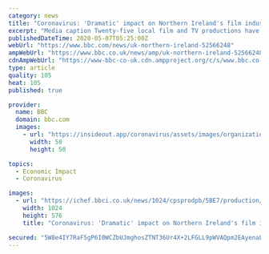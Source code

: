 ```yaml
---
category: news
title: "Coronavirus: 'Dramatic' impact on Northern Ireland's film industry"
excerpt: "Media caption Twenty-five local film and TV productions have been halted due to the coronavirus pandemic. Some local companies will not survive as a result, according to the head of the industry body Northern Ireland Screen."
publishedDateTime: 2020-05-07T05:25:00Z
webUrl: "https://www.bbc.com/news/uk-northern-ireland-52566248"
ampWebUrl: "https://www.bbc.co.uk/news/amp/uk-northern-ireland-52566248"
cdnAmpWebUrl: "https://www-bbc-co-uk.cdn.ampproject.org/c/s/www.bbc.co.uk/news/amp/uk-northern-ireland-52566248"
type: article
quality: 105
heat: 105
published: true

provider:
  name: BBC
  domain: bbc.com
  images:
    - url: "https://insideout.app/coronavirus/assets/images/organizations/bbc.com-50x50.jpg"
      width: 50
      height: 50

topics:
  - Economic Impact
  - Coronavirus

images:
  - url: "https://ichef.bbci.co.uk/news/1024/cpsprodpb/5BE7/production/_112172532_cinemapic.jpg"
    width: 1024
    height: 576
    title: "Coronavirus: 'Dramatic' impact on Northern Ireland's film industry"

secured: "5W8e4IY7RaF5gP6I0WCZbUJmghosZTNT36Ur4X+2LFGLL9pWVAQpm2EAyenaLjG6KmkKnD/qrdQSPBG02JNmh1XTI9oYijjzBjPNSv3R6wa/PQFe92T3p2gi1aAUy2sqWuHNpJ4CYvvg25l1VlWrhtJ/UWejaRlAjYc+mdwYOqgDAAw6pzZc/rqAoE79ITtKT1xFjVtFEEJsj95HS0Dc/27CV2OQEol4d9U9zP4Xrw7PcgkI0wOJtrYx+LZXb/RMrjSrunnaz2y4ElhPGjumJLyfcKIt6cv0sZ7mjjtE684V6zPrAo8Sdi/uKQClHsTrkDXecMEdW0KlfKfpEU6t62ArFSeOmJHdHw+NBpxNHfNArzXFW7y0Vu+dhcPUES85sRpy9D05+dklNDVGKVCCsDD5CCE4MNncCm4BhBiaBd6d2HasQggOYgh67t/VgRF2IYPvtikTRmmNBH6aOdkMGqUp7vtUYLbf7jfN0DyDcW0=;5YqLEpekXrKNh9lZbyp5kg=="
---
```


